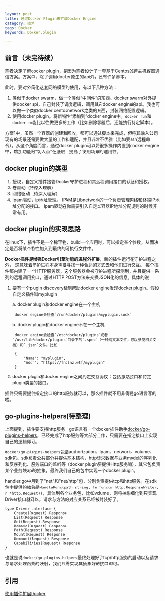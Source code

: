 ```yaml
---

layout: post
title: 通过Docker Plugin来扩展Docker Engine
category: 技术
tags: Docker
keywords: Docker,plugin

---
```


## 前言（未完待续）

笔者决定了解docker plugin，是因为笔者设计了一套基于Centos的跨主机容器通信方案。方案中，除了调用docker原生的api外，还有许多脚本。

此时，要对外简化这套网络模型的使用，有以下几种方法：

1. 类似于docker swarm，做一个类似“中间件”的东西。docker swarm对外提供docker api，自己封装了调度逻辑，调用其它docker engine的api。我也可以做一个类似docker centosnetwork之类的东西，封装网络配置逻辑。
2. 使用docker plugin。将新特性“添加到”docker engine中。`docker run`和`docker rm`能比以往做更多的工作（比如删除容器后，还能执行特定脚本）。


方案1中，虽然一个容器的创建和回收，都可以通过脚本来完成，但将其融入公司现有的场景还需要做大量的工作和适配，并且非常不优雅（比如要ssh远程命令）。从这个角度而言，通过docker plugin可以将很多操作内置到docker engine中，增加功能的“切入点”在底层，提高了使用场景的适用性。

## docker plugin的类型

1. 授权，自定义插件接管Docker守护进程和其远程调用接口的认证和授权。
2. 卷驱动（待深入理解）
3. 网络驱动（待深入理解）
4. Ipam驱动，ip地址管理。 IPAM是Libnetwork的一个负责管理网络和终端IP地址分配的接口。 Ipam驱动在你需要引入自定义容器IP地址分配规则的时候非常有用。



## docker plugin的实现思路

在linux下，插件不是一个稀罕物，build一个应用时，可以指定某个参数，从而决定是否将某个特性加入到最终的可执行文件中。

**Docker插件是增强Docker引擎功能的进程外扩展**，新的插件运行在守护进程之外， 这意味着守护进程本身需要寻找一种合适的方式去和他们进行交互。 每个插件都内建了一个HTTP服务器，这个服务器会被守护进程所探测到，并且提供一系列的远程调用接口，通过HTTP POST方法来交换JSON化的信息。具体的说

1. 要有一个plugin discovery机制帮助docker engine发现docker plugin。假设自定义插件叫myplugin

    a. docker plugin和docker engine在一个主机
    
        docker engine会检查`/run/docker/plugins/myplugin.sock`
       
    b. docker plugin和docker engine不在一个主机
    
        
        docker engine会检查`/etc/docker/plugins`或者`/usr/lib/docker/plugins`目录下的`.spec`（一种纯文本文件，可以参见相关文档）和`.json`文件。比如
        
        {
            "Name": "myplugin",
            "Addr": "https://fntlnz.wtf/myplugin"
        } 

2. docker plugin和docker engine之间约定交互协议：包括激活接口和特定plugin类型的接口。

插件只需要提供指定接口的http服务就可以，那么插件就不用非得是go语言写的喽。

## go-plugins-helpers(待整理)

上面提到，插件要支持http服务，go语言有一个docker插件助手[docker/go-plugins-helpers][]，已经完成了http服务等大部分工作，只需要在指定接口上实现自己的逻辑即可。

`docker/go-plugins-helpers`包括authorization、ipam、network、volume、sdk包。sdk负责公共部分并提供基本结构，http请求数据与业务model的序列化和反序列化、服务端口的监听等（docker plugin要提供Http服务嘛），其它包负责某个业务块api的抽象，最终我们自己的包中实现一个docker plugin。

handler.go中用到了"net"和"net/http"包，分别负责提供tcp和http服务。在sdk包中提供的抽象是`HandleFunc(path string, fn func(w http.ResponseWriter, r *http.Request))`，具体到各个业务包，比如volume，则将抽象细化到只实现Driver接口就可以，请求与方法的对应关系已经被封装好了。

    type Driver interface {
    	Create(Request) Response
    	List(Request) Response
    	Get(Request) Response
    	Remove(Request) Response
    	Path(Request) Response
    	Mount(Request) Response
    	Unmount(Request) Response
    	Capabilities(Request) Response
    }
    
也就是说`docker/go-plugins-helpers`最终处理好了tcp/http服务的启动以及请求与请求处理函数的映射，我们只需实现其抽象好的接口即可。

## 引用

[使用插件扩展Docker][]

[使用插件扩展Docker]: http://dockone.io/article/1295
[docker/go-plugins-helpers]: https://github.com/docker/go-plugins-helpers